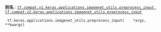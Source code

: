 **别名** : [ `tf.compat.v1.keras.applications.imagenet_utils.preprocess_input` ](/api_docs/python/tf/keras/applications/imagenet_utils/preprocess_input), [ `tf.compat.v2.keras.applications.imagenet_utils.preprocess_input` ](/api_docs/python/tf/keras/applications/imagenet_utils/preprocess_input)

```
 tf.keras.applications.imagenet_utils.preprocess_input(    *args,    **kwargs) 
```

